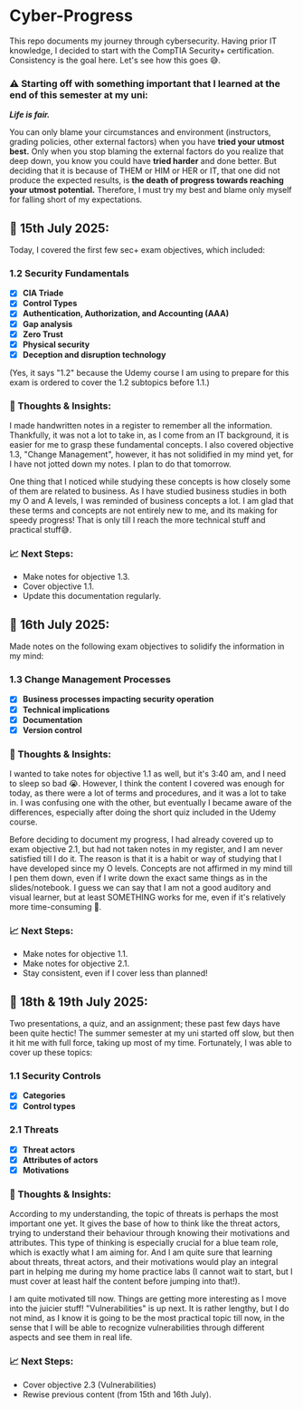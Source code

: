 # Cyber-Progress
This repo documents my journey through cybersecurity. Having prior IT knowledge, I decided to start with the  CompTIA Security+ certification. Consistency is the goal here. Let's see how this goes 😅.

### ⚠ Starting off with something important that I learned at the end of this semester at my uni:
***Life is fair.*** 

You can only blame your circumstances and environment (instructors, grading policies, other external factors) when you have **tried your utmost best.** Only when you stop blaming the external factors do you realize that deep down, you know you could have **tried harder** and done better. But deciding that it is because of THEM or HIM or HER or IT, that one did not produce the expected results, is **the death of progress towards reaching your utmost potential.** 
Therefore, I must try my best and blame only myself for falling short of my expectations. 

## 📅 15th July 2025:
Today, I covered the first few sec+ exam objectives, which included:

### 1.2 Security Fundamentals
- [x] **CIA Triade**
- [x] **Control Types**
- [x] **Authentication, Authorization, and
Accounting (AAA)**
- [x] **Gap analysis**
- [x] **Zero Trust**
- [x] **Physical security**
- [x] **Deception and disruption
technology**

(Yes, it says "1.2" because the Udemy course I am using to prepare for this exam is ordered to cover the 1.2 subtopics before 1.1.) 

### 📝 Thoughts & Insights:
I made handwritten notes in a register to remember all the information. Thankfully, it was not a lot to take in, as I come from an IT background, it is easier for me to grasp these fundamental concepts. 
I also covered objective 1.3, "Change Management", however, it has not solidified in my mind yet, for I have not jotted down my notes. I plan to do that tomorrow.

One thing that I noticed while studying these concepts is how closely some of them are related to business. As I have studied business studies in both my O and A levels, I was reminded of business concepts a lot. I am glad that these terms and concepts are not entirely new to me, and its making for speedy progress! That is only till I reach the more technical stuff and practical stuff😅.

### 📈 Next Steps:
- Make notes for objective 1.3.
- Cover objective 1.1.
- Update this documentation regularly.


## 📅 16th July 2025:
Made notes on the following exam objectives to solidify the information in my mind:

### 1.3 Change Management Processes
- [x] **Business processes impacting
security operation**
- [x] **Technical implications**
- [x] **Documentation**
- [x] **Version control**

### 📝 Thoughts & Insights:
I wanted to take notes for objective 1.1 as well, but it's 3:40 am, and I need to sleep so bad 😭. However, I think the content I covered was enough for today, as there were a lot of terms and procedures, and it was a lot to take in. I was confusing one with the other, but eventually I became aware of the differences, especially after doing the short quiz included in the Udemy course. 

Before deciding to document my progress, I had already covered up to exam objective 2.1, but had not taken notes in my register, and I am never satisfied till I do it. The reason is that it is a habit or way of studying that I have developed since my O levels. Concepts are not affirmed in my mind till I pen them down, even if I write down the exact same things as in the slides/notebook. I guess we can say that I am not a good auditory and visual learner, but at least SOMETHING works for me, even if it's relatively more time-consuming 😬.  

### 📈 Next Steps:
- Make notes for objective 1.1.
- Make notes for objective 2.1.
- Stay consistent, even if I cover less than planned!


## 📅 18th & 19th July 2025:
Two presentations, a quiz, and an assignment; these past few days have been quite hectic! The summer semester at my uni started off slow, but then it hit me with full force, taking up most of my time. Fortunately, I was able to cover up these topics:

### 1.1 Security Controls
- [x] **Categories**
- [x] **Control types**

### 2.1 Threats
- [x] **Threat actors**
- [x] **Attributes of actors**
- [x] **Motivations**

### 📝 Thoughts & Insights:
According to my understanding, the topic of threats is perhaps the most important one yet. It gives the base of how to think like the threat actors, trying to understand their behaviour through knowing their motivations and attributes. This type of thinking is especially crucial for a blue team role, which is exactly what I am aiming for. And I am quite sure that learning about threats, threat actors, and their motivations would play an integral part in helping me during my home practice labs (I cannot wait to start, but I must cover at least half the content before jumping into that!).

I am quite motivated till now. Things are getting more interesting as I move into the juicier stuff! "Vulnerabilities" is up next. It is rather lengthy, but I do not mind, as I know it is going to be the most practical topic till now, in the sense that I will be able to recognize vulnerabilities through different aspects and see them in real life.

 ### 📈 Next Steps:
- Cover objective 2.3 (Vulnerabilities) 
- Rewise previous content (from 15th and 16th July).
